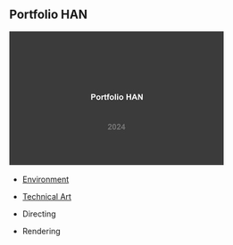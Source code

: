 ## Portfolio HAN
![image](./images/PortfolioHAN_2024_000_resize.jpg)

- [Environment](https://github.com/initst/PortfolioHAN_2024/blob/main/Environment.md)

- [Technical Art](https://github.com/initst/PortfolioHAN_2024/blob/main/Shader.md)

- Directing

- Rendering
